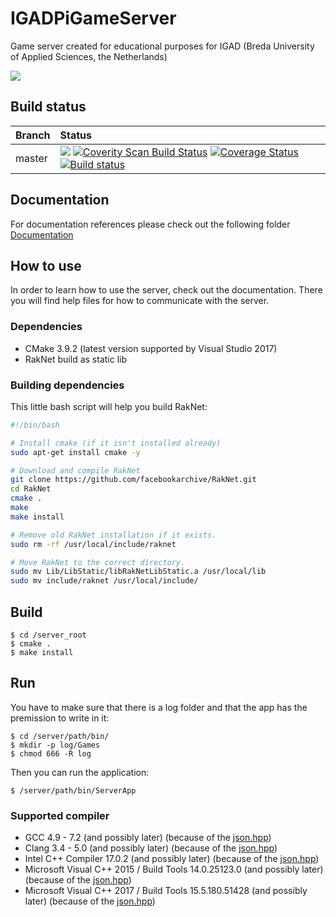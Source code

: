 # IGADPiGameServer
Game server created for educational purposes for IGAD (Breda University of Applied Sciences, the Netherlands)

<img src="https://insight.nhtv.nl/wp-content/uploads/2018/01/English-banner.jpg" />

## Build status
| Branch | Status                                                                                                                                                               |
| ------ |:-------------------------------------------------------------------------------------------------------------------------------------------------------------------- |
| master | [<img src="https://api.travis-ci.org/BertHeesakkers/IGADPiGameServer.svg?branch=master">](https://travis-ci.org/BertHeesakkers/IGADPiGameServer) [<img alt="Coverity Scan Build Status" src="https://img.shields.io/coverity/scan/15346.svg"/>](https://scan.coverity.com/projects/bertheesakkers-igadpigameserver") [![Coverage Status](https://coveralls.io/repos/github/BertHeesakkers/IGADPiGameServer/badge.svg?branch=master)](https://coveralls.io/github/BertHeesakkers/IGADPiGameServer?branch=master) [![Build status](https://ci.appveyor.com/api/projects/status/fde63as7eflbgq40/branch/master?svg=true)](https://ci.appveyor.com/project/BertHeesakkers/igadpigameserver/branch/master)|

## Documentation
For documentation references please check out the following folder [Documentation](/Documentation)

## How to use
In order to learn how to use the server, check out the documentation. There you will find help files for how to communicate with the server.

### Dependencies
- CMake 3.9.2 (latest version supported by Visual Studio 2017)
- RakNet build as static lib

### Building dependencies
This little bash script will help you build RakNet:
```bash
#!/bin/bash

# Install cmake (if it isn't installed already)
sudo apt-get install cmake -y

# Download and compile RakNet
git clone https://github.com/facebookarchive/RakNet.git
cd RakNet
cmake .
make
make install

# Remove old RakNet installation if it exists.
sudo rm -rf /usr/local/include/raknet

# Move RakNet to the correct directory.
sudo mv Lib/LibStatic/libRakNetLibStatic.a /usr/local/lib
sudo mv include/raknet /usr/local/include/
```

## Build
```
$ cd /server_root
$ cmake .
$ make install
```

## Run
You have to make sure that there is a log folder and that the app has the premission to write in it:
```
$ cd /server/path/bin/
$ mkdir -p log/Games
$ chmod 666 -R log
```
Then you can run the application:
```
$ /server/path/bin/ServerApp
```

### Supported compiler
- GCC 4.9 - 7.2 (and possibly later) (because of the [json.hpp](https://github.com/nlohmann/json#supported-compilers))
- Clang 3.4 - 5.0 (and possibly later) (because of the [json.hpp](https://github.com/nlohmann/json#supported-compilers))
- Intel C++ Compiler 17.0.2 (and possibly later) (because of the [json.hpp](https://github.com/nlohmann/json#supported-compilers))
- Microsoft Visual C++ 2015 / Build Tools 14.0.25123.0 (and possibly later) (because of the [json.hpp](https://github.com/nlohmann/json#supported-compilers))
- Microsoft Visual C++ 2017 / Build Tools 15.5.180.51428 (and possibly later) (because of the [json.hpp](https://github.com/nlohmann/json#supported-compilers))
